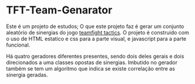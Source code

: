 # TFT-Team-Genarator
Este é um projeto de estudos;
O que este projeto faz é gerar um conjunto aleatório de sinergias do jogo [teamfight tactics](https://teamfighttactics.leagueoflegends.com/pt-br/).
O projeto é construido com o uso de HTML estatico e css para a parte visual, e javascript para a parte funcional.

Há quatro geradores diferentes presentes, sendo dois deles gerais e dois direcionados a uma classes opostas de sinergias.
Imbutido no gerador também se tem um algoritmo que indica se existe correlação entre as sinergia geradas.
